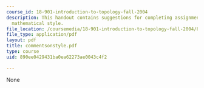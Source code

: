```yaml
---
course_id: 18-901-introduction-to-topology-fall-2004
description: This handout contains suggestions for completing assignments in good
  mathematical style.
file_location: /coursemedia/18-901-introduction-to-topology-fall-2004/890ee0429431ba0ea62273ae0043c4f2_commentsonstyle.pdf
file_type: application/pdf
layout: pdf
title: commentsonstyle.pdf
type: course
uid: 890ee0429431ba0ea62273ae0043c4f2

---
```

None